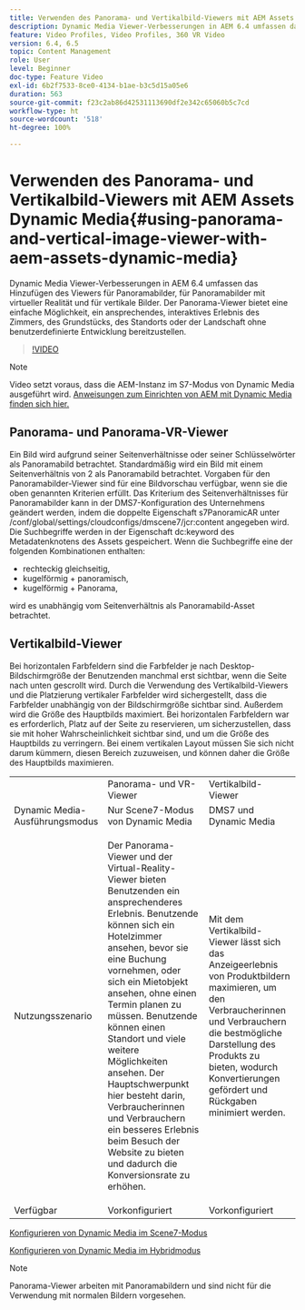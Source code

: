 ```yaml
---
title: Verwenden des Panorama- und Vertikalbild-Viewers mit AEM Assets Dynamic Media
description: Dynamic Media Viewer-Verbesserungen in AEM 6.4 umfassen das Hinzufügen des Viewers für Panoramabilder, für Panoramabilder mit virtueller Realität und für vertikale Bilder. Der Panorama-Viewer bietet eine einfache Möglichkeit, ein ansprechendes, interaktives Erlebnis des Zimmers, des Grundstücks, des Standorts oder der Landschaft ohne benutzerdefinierte Entwicklung bereitzustellen.
feature: Video Profiles, Video Profiles, 360 VR Video
version: 6.4, 6.5
topic: Content Management
role: User
level: Beginner
doc-type: Feature Video
exl-id: 6b2f7533-8ce0-4134-b1ae-b3c5d15a05e6
duration: 563
source-git-commit: f23c2ab86d42531113690df2e342c65060b5c7cd
workflow-type: ht
source-wordcount: '518'
ht-degree: 100%

---
```


# Verwenden des Panorama- und Vertikalbild-Viewers mit AEM Assets Dynamic Media{#using-panorama-and-vertical-image-viewer-with-aem-assets-dynamic-media}

Dynamic Media Viewer-Verbesserungen in AEM 6.4 umfassen das Hinzufügen des Viewers für Panoramabilder, für Panoramabilder mit virtueller Realität und für vertikale Bilder. Der Panorama-Viewer bietet eine einfache Möglichkeit, ein ansprechendes, interaktives Erlebnis des Zimmers, des Grundstücks, des Standorts oder der Landschaft ohne benutzerdefinierte Entwicklung bereitzustellen.

>[!VIDEO](https://video.tv.adobe.com/v/24156?quality=12&learn=on)

>[!NOTE]
>
>Video setzt voraus, dass die AEM-Instanz im S7-Modus von Dynamic Media ausgeführt wird. [Anweisungen zum Einrichten von AEM mit Dynamic Media finden sich hier.](https://helpx.adobe.com/de/experience-manager/6-3/assets/using/config-dynamic-fp-14410.html)

## Panorama- und Panorama-VR-Viewer

Ein Bild wird aufgrund seiner Seitenverhältnisse oder seiner Schlüsselwörter als Panoramabild betrachtet. Standardmäßig wird ein Bild mit einem Seitenverhältnis von 2 als Panoramabild betrachtet. Vorgaben für den Panoramabilder-Viewer sind für eine Bildvorschau verfügbar, wenn sie die oben genannten Kriterien erfüllt. Das Kriterium des Seitenverhältnisses für Panoramabilder kann in der DMS7-Konfiguration des Unternehmens geändert werden, indem die doppelte Eigenschaft s7PanoramicAR unter /conf/global/settings/cloudconfigs/dmscene7/jcr:content angegeben wird. Die Suchbegriffe werden in der Eigenschaft dc:keyword des Metadatenknotens des Assets gespeichert. Wenn die Suchbegriffe eine der folgenden Kombinationen enthalten:

* rechteckig gleichseitig,
* kugelförmig + panoramisch,
* kugelförmig + Panorama,

wird es unabhängig vom Seitenverhältnis als Panoramabild-Asset betrachtet.

## Vertikalbild-Viewer

Bei horizontalen Farbfeldern sind die Farbfelder je nach Desktop-Bildschirmgröße der Benutzenden manchmal erst sichtbar, wenn die Seite nach unten gescrollt wird. Durch die Verwendung des Vertikalbild-Viewers und die Platzierung vertikaler Farbfelder wird sichergestellt, dass die Farbfelder unabhängig von der Bildschirmgröße sichtbar sind. Außerdem wird die Größe des Hauptbilds maximiert. Bei horizontalen Farbfeldern war es erforderlich, Platz auf der Seite zu reservieren, um sicherzustellen, dass sie mit hoher Wahrscheinlichkeit sichtbar sind, und um die Größe des Hauptbilds zu verringern. Bei einem vertikalen Layout müssen Sie sich nicht darum kümmern, diesen Bereich zuzuweisen, und können daher die Größe des Hauptbilds maximieren.

<table> 
 <tbody>
  <tr>
   <td> </td>
   <td>Panorama- und VR-Viewer</td>
   <td>Vertikalbild-Viewer</td>
  </tr>
  <tr>
   <td>Dynamic Media-Ausführungsmodus</td>
   <td>Nur Scene7-Modus von Dynamic Media</td>
   <td>DMS7 und Dynamic Media</td>
  </tr>
  <tr>
   <td>Nutzungsszenario</td>
   <td><p>Der Panorama-Viewer und der Virtual-Reality-Viewer bieten Benutzenden ein ansprechenderes Erlebnis. Benutzende können sich ein Hotelzimmer ansehen, bevor sie eine Buchung vornehmen, oder sich ein Mietobjekt ansehen, ohne einen Termin planen zu müssen. Benutzende können einen Standort und viele weitere Möglichkeiten ansehen. Der Hauptschwerpunkt hier besteht darin, Verbraucherinnen und Verbrauchern ein besseres Erlebnis beim Besuch der Website zu bieten und dadurch die Konversionsrate zu erhöhen.</p> <p> </p> </td> 
   <td><p>Mit dem Vertikalbild-Viewer lässt sich das Anzeigeerlebnis von Produktbildern maximieren, um den Verbraucherinnen und Verbrauchern die bestmögliche Darstellung des Produkts zu bieten, wodurch Konvertierungen gefördert und Rückgaben minimiert werden.</p> <p> </p> </td>
  </tr>
  <tr>
   <td>Verfügbar </td>
   <td>Vorkonfiguriert</td>
   <td>Vorkonfiguriert</td>
  </tr>
 </tbody>
</table>

[Konfigurieren von Dynamic Media im Scene7-Modus](https://helpx.adobe.com/experience-manager/6-5/assets/using/config-dms7.html)

[Konfigurieren von Dynamic Media im Hybridmodus](https://helpx.adobe.com/de/experience-manager/6-5/assets/using/config-dynamic.html)

>[!NOTE]
>
>Panorama-Viewer arbeiten mit Panoramabildern und sind nicht für die Verwendung mit normalen Bildern vorgesehen.
